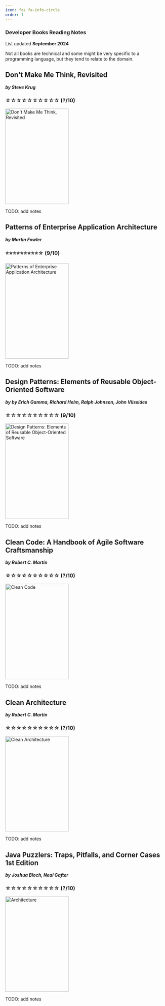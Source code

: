 ```yaml
---
icon: fas fa-info-circle
order: 1
---
```


### Developer Books Reading Notes 

List updated **September 2024**

Not all books are technical and some might be very specific to a programming language, 
but they tend to relate to the domain.



## Don't Make Me Think, Revisited
**_by Steve Krug_**
### ☆☆☆☆☆☆☆☆☆☆ (?/10)

[//]: # (![Don't Make Me Think, Revisited]&#40;https://images-na.ssl-images-amazon.com/images/S/compressed.photo.goodreads.com/books/1711564661i/18197267.jpg&#41;)
<img src="https://images-na.ssl-images-amazon.com/images/S/compressed.photo.goodreads.com/books/1711564661i/18197267.jpg" alt="Don't Make Me Think, Revisited" width="200" height="300">

TODO: add notes

## Patterns of Enterprise Application Architecture
**_by Martin Fowler_**
### ⭐⭐⭐⭐⭐⭐⭐⭐⭐☆ (9/10)
<img src="https://m.media-amazon.com/images/I/61yNt+jcM0L._AC_UF1000,1000_QL80_.jpg" alt="Patterns of Enterprise Application Architecture" width="200" height="300">

TODO: add notes


## Design Patterns: Elements of Reusable Object-Oriented Software
**_by by Erich Gamma, Richard Helm, Ralph Johnson, John Vlissides_**
### ☆☆☆☆☆☆☆☆☆☆ (9/10)
<img src="https://m.media-amazon.com/images/I/81gtKoapHFL._AC_UF1000,1000_QL80_.jpg" alt="Design Patterns: Elements of Reusable Object-Oriented Software" width="200" height="300">

TODO: add notes

## Clean Code: A Handbook of Agile Software Craftsmanship
**_by Robert C. Martin_**

### ☆☆☆☆☆☆☆☆☆☆ (?/10)
<img src="https://cdn4.libris.ro/img/pozeprod/11033/11032978-1.jpg" alt="Clean Code" width="200" height="300">

TODO: add notes

## Clean Architecture
**_by Robert C. Martin_**

### ☆☆☆☆☆☆☆☆☆☆ (?/10)
<img src="https://m.media-amazon.com/images/I/61r4tYVsRVL._AC_UF1000,1000_QL80_.jpg" alt="Clean Architecture" width="200" height="300">

TODO: add notes

## Java Puzzlers: Traps, Pitfalls, and Corner Cases 1st Edition
**_by Joshua Bloch, Neal Gafter_**

### ☆☆☆☆☆☆☆☆☆☆ (?/10)
<img src="https://m.media-amazon.com/images/I/617WI5LbOrL._SY580_.jpg" alt="Architecture" width="200" height="300">


TODO: add notes
